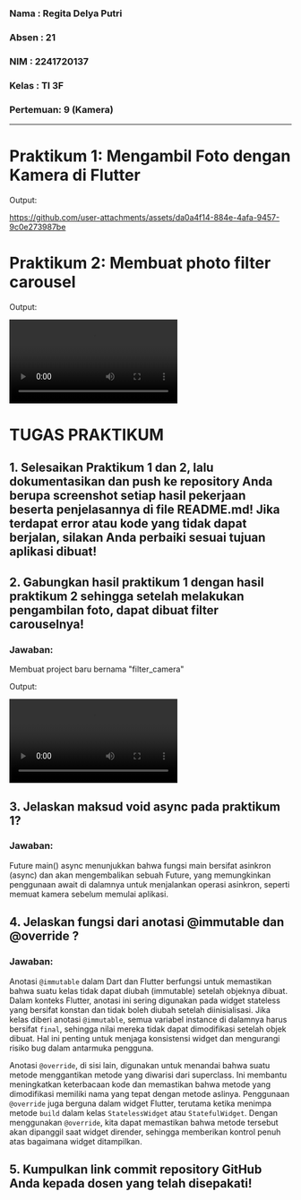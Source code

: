 ### Nama    : Regita Delya Putri
### Absen   : 21
### NIM     : 2241720137
### Kelas   : TI 3F
### Pertemuan: 9 (Kamera)
---

# Praktikum 1: Mengambil Foto dengan Kamera di Flutter
Output:

https://github.com/user-attachments/assets/da0a4f14-884e-4afa-9457-9c0e273987be

# Praktikum 2: Membuat photo filter carousel
Output:

<video controls src="img/filter.mp4" title="Title"></video>

# TUGAS PRAKTIKUM

## 1. Selesaikan Praktikum 1 dan 2, lalu dokumentasikan dan push ke repository Anda berupa screenshot setiap hasil pekerjaan beserta penjelasannya di file README.md! Jika terdapat error atau kode yang tidak dapat berjalan, silakan Anda perbaiki sesuai tujuan aplikasi dibuat!

## 2. Gabungkan hasil praktikum 1 dengan hasil praktikum 2 sehingga setelah melakukan pengambilan foto, dapat dibuat filter carouselnya!
### Jawaban:

Membuat project baru bernama "filter_camera"

Output:

<video controls src="img/filter_camera.mp4" title="Title"></video>

## 3. Jelaskan maksud void async pada praktikum 1?
### Jawaban:

Future<void> main() async menunjukkan bahwa fungsi main bersifat asinkron (async) dan akan mengembalikan sebuah Future<void>, yang memungkinkan penggunaan await di dalamnya untuk menjalankan operasi asinkron, seperti memuat kamera sebelum memulai aplikasi.

## 4. Jelaskan fungsi dari anotasi @immutable dan @override ?
### Jawaban:

Anotasi `@immutable` dalam Dart dan Flutter berfungsi untuk memastikan bahwa suatu kelas tidak dapat diubah (immutable) setelah objeknya dibuat. Dalam konteks Flutter, anotasi ini sering digunakan pada widget stateless yang bersifat konstan dan tidak boleh diubah setelah diinisialisasi. Jika kelas diberi anotasi `@immutable`, semua variabel instance di dalamnya harus bersifat `final`, sehingga nilai mereka tidak dapat dimodifikasi setelah objek dibuat. Hal ini penting untuk menjaga konsistensi widget dan mengurangi risiko bug dalam antarmuka pengguna.

Anotasi `@override`, di sisi lain, digunakan untuk menandai bahwa suatu metode menggantikan metode yang diwarisi dari superclass. Ini membantu meningkatkan keterbacaan kode dan memastikan bahwa metode yang dimodifikasi memiliki nama yang tepat dengan metode aslinya. Penggunaan `@override` juga berguna dalam widget Flutter, terutama ketika menimpa metode `build` dalam kelas `StatelessWidget` atau `StatefulWidget`. Dengan menggunakan `@override`, kita dapat memastikan bahwa metode tersebut akan dipanggil saat widget dirender, sehingga memberikan kontrol penuh atas bagaimana widget ditampilkan.

## 5. Kumpulkan link commit repository GitHub Anda kepada dosen yang telah disepakati!
